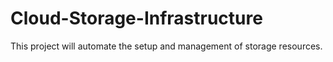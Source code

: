 # Cloud-Storage-Infrastructure
This project will automate the setup and management of storage resources.
